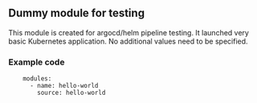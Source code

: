 ## Dummy module for testing ##
This module is created for argocd/helm pipeline testing. It launched very basic Kubernetes application.
No additional values need to be specified.

### Example code ###

```
    modules:
      - name: hello-world
        source: hello-world

```
